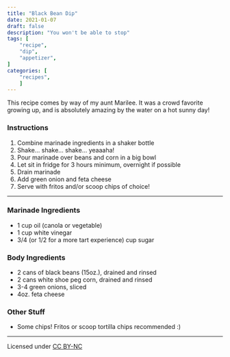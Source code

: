 ```yaml
---
title: "Black Bean Dip"
date: 2021-01-07
draft: false
description: "You won't be able to stop"
tags: [
    "recipe",
    "dip",
    "appetizer",
]
categories: [
    "recipes",
    ]
---
```


This recipe comes by way of my aunt Marilee. It was a crowd favorite growing up,
and is absolutely amazing by the water on a hot sunny day!

### Instructions

1. Combine marinade ingredients in a shaker bottle
2. Shake... shake... shake... yeaaaha!
3. Pour marinade over beans and corn in a big bowl
4. Let sit in fridge for 3 hours minimum, overnight if possible
5. Drain marinade
6. Add green onion and feta cheese
7. Serve with fritos and/or scoop chips of choice!

---

### Marinade Ingredients
* 1 cup oil (canola or vegetable)
* 1 cup white vinegar
* 3/4 (or 1/2 for a more tart experience) cup sugar

### Body Ingredients
* 2 cans of black beans (15oz.), drained and rinsed
* 2 cans white shoe peg corn, drained and rinsed
* 3-4 green onions, sliced
* 4oz. feta cheese

### Other Stuff
* Some chips! Fritos or scoop tortilla chips recommended :)

---
Licensed under [CC BY-NC](https://creativecommons.org/licenses/by-nc/4.0/)

